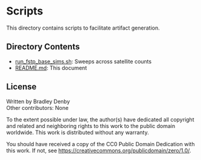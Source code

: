 # Scripts

This directory contains scripts to facilitate artifact generation.

## Directory Contents

* [run_fstp_base_sims.sh](run_fstp_base_sims.sh): Sweeps across satellite counts
* [README.md](README.md): This document

## License

Written by Bradley Denby  
Other contributors: None

To the extent possible under law, the author(s) have dedicated all copyright and
related and neighboring rights to this work to the public domain worldwide. This
work is distributed without any warranty.

You should have received a copy of the CC0 Public Domain Dedication with this
work. If not, see <https://creativecommons.org/publicdomain/zero/1.0/>.

